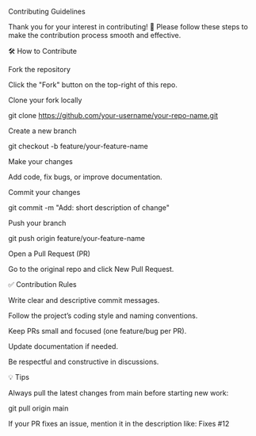Contributing Guidelines

Thank you for your interest in contributing! 🎉
Please follow these steps to make the contribution process smooth and effective.

🛠 How to Contribute

Fork the repository

Click the "Fork" button on the top-right of this repo.

Clone your fork locally

git clone https://github.com/your-username/your-repo-name.git


Create a new branch

git checkout -b feature/your-feature-name


Make your changes

Add code, fix bugs, or improve documentation.

Commit your changes

git commit -m "Add: short description of change"


Push your branch

git push origin feature/your-feature-name


Open a Pull Request (PR)

Go to the original repo and click New Pull Request.

✅ Contribution Rules

Write clear and descriptive commit messages.

Follow the project’s coding style and naming conventions.

Keep PRs small and focused (one feature/bug per PR).

Update documentation if needed.

Be respectful and constructive in discussions.

💡 Tips

Always pull the latest changes from main before starting new work:

git pull origin main


If your PR fixes an issue, mention it in the description like:
Fixes #12
